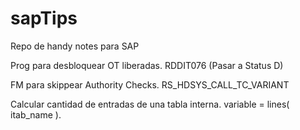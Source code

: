 # sapTips
Repo de handy notes para SAP

Prog para desbloquear OT liberadas.
  RDDIT076 (Pasar a Status D)

FM para skippear Authority Checks.
  RS_HDSYS_CALL_TC_VARIANT
  
Calcular cantidad de entradas de una tabla interna.
  variable = lines( itab_name ).

